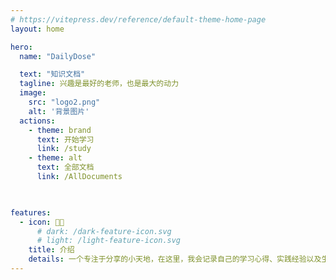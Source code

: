 ```yaml
---
# https://vitepress.dev/reference/default-theme-home-page
layout: home

hero:
  name: "DailyDose"

  text: "知识文档"
  tagline: 兴趣是最好的老师，也是最大的动力
  image:
    src: "logo2.png"
    alt: '背景图片'
  actions:
    - theme: brand
      text: 开始学习
      link: /study
    - theme: alt
      text: 全部文档  
      link: /AllDocuments
    


features:
  - icon: 🏳‍🌈 
      # dark: /dark-feature-icon.svg
      # light: /light-feature-icon.svg
    title: 介绍 
    details: 一个专注于分享的小天地，在这里，我会记录自己的学习心得、实践经验以及生活中的点滴感悟。
---
```


<MouseEvent/>